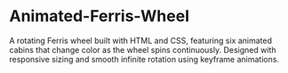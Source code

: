 # Animated-Ferris-Wheel
A rotating Ferris wheel built with HTML and CSS, featuring six animated cabins that change color as the wheel spins continuously. Designed with responsive sizing and smooth infinite rotation using keyframe animations.
